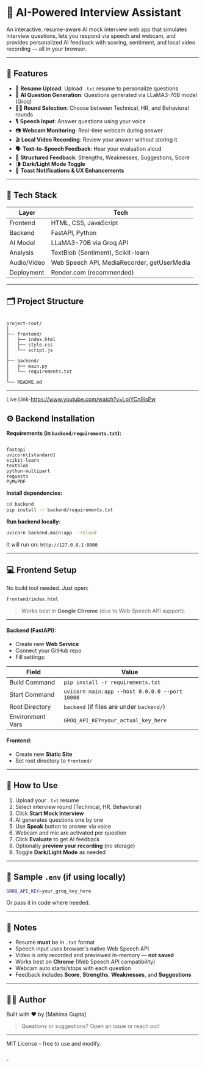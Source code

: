 # 🤖 AI-Powered Interview Assistant

An interactive, resume-aware AI mock interview web app that simulates interview questions, lets you respond via speech and webcam, and provides personalized AI feedback with scoring, sentiment, and local video recording — all in your browser.

---

## 🚀 Features

- 📄 **Resume Upload**: Upload `.txt` resume to personalize questions
- 🧠 **AI Question Generation**: Questions generated via LLaMA3-70B model (Groq)
- 🧑‍💼 **Round Selection**: Choose between Technical, HR, and Behavioral rounds
- 🎙️ **Speech Input**: Answer questions using your voice
- 📷 **Webcam Monitoring**: Real-time webcam during answer
- 🎬 **Local Video Recording**: Review your answer without storing it
- 🗣️ **Text-to-Speech Feedback**: Hear your evaluation aloud
- 🧾 **Structured Feedback**: Strengths, Weaknesses, Suggestions, Score
- 🌗 **Dark/Light Mode Toggle**
- 💬 **Toast Notifications & UX Enhancements**

---

## 🧠 Tech Stack

| Layer      | Tech                         |
|------------|------------------------------|
| Frontend   | HTML, CSS, JavaScript        |
| Backend    | FastAPI, Python              |
| AI Model   | LLaMA3-70B via Groq API      |
| Analysis   | TextBlob (Sentiment), Scikit-learn |
| Audio/Video| Web Speech API, MediaRecorder, getUserMedia |
| Deployment | Render.com (recommended)     |

---

## 🗂️ Project Structure

```

project-root/
│
├── frontend/
│   ├── index.html
│   ├── style.css
│   └── script.js
│
├── backend/
│   ├── main.py
│   └── requirements.txt
│
└── README.md

```

---

Live Link-https://www.youtube.com/watch?v=LpiYCn9isEw
## ⚙️ Backend Installation

**Requirements (in `backend/requirements.txt`):**

```

fastapi
uvicorn\[standard]
scikit-learn
textblob
python-multipart
requests
PyMuPDF

````

**Install dependencies:**

```bash
cd backend
pip install -r backend/requirements.txt
````

**Run backend locally:**

```bash
uvicorn backend.main:app --reload
```

It will run on: `http://127.0.0.1:8000`

---

## 💻 Frontend Setup

No build tool needed. Just open:

```bash
frontend/index.html
```

> Works best in **Google Chrome** (due to Web Speech API support).

---


#### Backend (FastAPI):

* Create new **Web Service**
* Connect your GitHub repo
* Fill settings:

| Field            | Value                                          |
| ---------------- | ---------------------------------------------- |
| Build Command    | `pip install -r requirements.txt`              |
| Start Command    | `uvicorn main:app --host 0.0.0.0 --port 10000` |
| Root Directory   | `backend` (if files are under `backend/`)      |
| Environment Vars | `GROQ_API_KEY=your_actual_key_here`            |

#### Frontend:

* Create new **Static Site**
* Set root directory to `frontend/`

---

## 🧪 How to Use

1. Upload your `.txt` resume
2. Select interview round (Technical, HR, Behavioral)
3. Click **Start Mock Interview**
4. AI generates questions one by one
5. Use **Speak** button to answer via voice
6. Webcam and mic are activated per question
7. Click **Evaluate** to get AI feedback
8. Optionally **preview your recording** (no storage)
9. Toggle **Dark/Light Mode** as needed

---

## 📝 Sample `.env` (if using locally)

```bash
GROQ_API_KEY=your_groq_key_here
```

Or pass it in code where needed.

---

## 📌 Notes

* Resume **must** be in `.txt` format
* Speech input uses browser's native Web Speech API
* Video is only recorded and previewed in-memory — **not saved**
* Works best on **Chrome** (Web Speech API compatibility)
* Webcam auto starts/stops with each question
* Feedback includes **Score**, **Strengths**, **Weaknesses**, and **Suggestions**

---

## 👩‍💻 Author

Built with ❤️ by \[Mahima Gupta]

> Questions or suggestions? Open an issue or reach out!

---





MIT License – free to use and modify.

```

-
